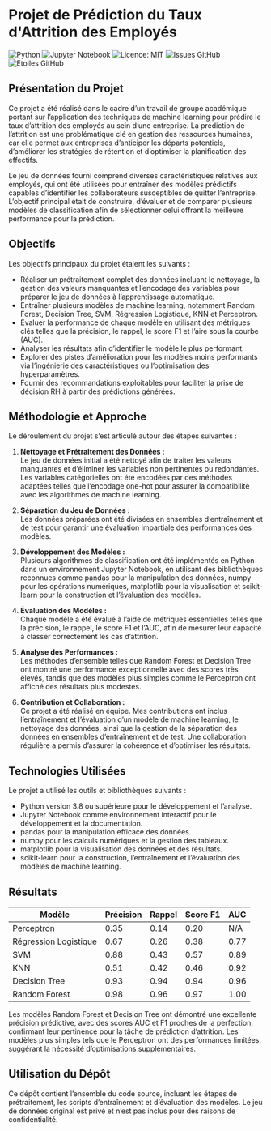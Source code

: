 # Projet de Prédiction du Taux d'Attrition des Employés

![Python](https://img.shields.io/badge/python-3.8%2B-blue) ![Jupyter Notebook](https://img.shields.io/badge/Jupyter-Notebook-orange) ![Licence: MIT](https://img.shields.io/badge/License-MIT-green.svg) ![Issues GitHub](https://img.shields.io/github/issues/VOTRE_NOM_UTILISATEUR/VOTRE_REPO) ![Étoiles GitHub](https://img.shields.io/github/stars/VOTRE_NOM_UTILISATEUR/VOTRE_REPO)

## Présentation du Projet

Ce projet a été réalisé dans le cadre d’un travail de groupe académique portant sur l’application des techniques de machine learning pour prédire le taux d’attrition des employés au sein d’une entreprise. La prédiction de l’attrition est une problématique clé en gestion des ressources humaines, car elle permet aux entreprises d’anticiper les départs potentiels, d’améliorer les stratégies de rétention et d’optimiser la planification des effectifs.

Le jeu de données fourni comprend diverses caractéristiques relatives aux employés, qui ont été utilisées pour entraîner des modèles prédictifs capables d’identifier les collaborateurs susceptibles de quitter l’entreprise. L’objectif principal était de construire, d’évaluer et de comparer plusieurs modèles de classification afin de sélectionner celui offrant la meilleure performance pour la prédiction.

## Objectifs

Les objectifs principaux du projet étaient les suivants :

- Réaliser un prétraitement complet des données incluant le nettoyage, la gestion des valeurs manquantes et l’encodage des variables pour préparer le jeu de données à l’apprentissage automatique.
- Entraîner plusieurs modèles de machine learning, notamment Random Forest, Decision Tree, SVM, Régression Logistique, KNN et Perceptron.
- Évaluer la performance de chaque modèle en utilisant des métriques clés telles que la précision, le rappel, le score F1 et l’aire sous la courbe (AUC).
- Analyser les résultats afin d’identifier le modèle le plus performant.
- Explorer des pistes d’amélioration pour les modèles moins performants via l’ingénierie des caractéristiques ou l’optimisation des hyperparamètres.
- Fournir des recommandations exploitables pour faciliter la prise de décision RH à partir des prédictions générées.

## Méthodologie et Approche

Le déroulement du projet s’est articulé autour des étapes suivantes :

1. **Nettoyage et Prétraitement des Données :**  
   Le jeu de données initial a été nettoyé afin de traiter les valeurs manquantes et d’éliminer les variables non pertinentes ou redondantes. Les variables catégorielles ont été encodées par des méthodes adaptées telles que l’encodage one-hot pour assurer la compatibilité avec les algorithmes de machine learning.

2. **Séparation du Jeu de Données :**  
   Les données préparées ont été divisées en ensembles d’entraînement et de test pour garantir une évaluation impartiale des performances des modèles.

3. **Développement des Modèles :**  
   Plusieurs algorithmes de classification ont été implémentés en Python dans un environnement Jupyter Notebook, en utilisant des bibliothèques reconnues comme pandas pour la manipulation des données, numpy pour les opérations numériques, matplotlib pour la visualisation et scikit-learn pour la construction et l’évaluation des modèles.

4. **Évaluation des Modèles :**  
   Chaque modèle a été évalué à l’aide de métriques essentielles telles que la précision, le rappel, le score F1 et l’AUC, afin de mesurer leur capacité à classer correctement les cas d’attrition.

5. **Analyse des Performances :**  
   Les méthodes d’ensemble telles que Random Forest et Decision Tree ont montré une performance exceptionnelle avec des scores très élevés, tandis que des modèles plus simples comme le Perceptron ont affiché des résultats plus modestes.

6. **Contribution et Collaboration :**  
   Ce projet a été réalisé en équipe. Mes contributions ont inclus l’entraînement et l’évaluation d’un modèle de machine learning, le nettoyage des données, ainsi que la gestion de la séparation des données en ensembles d’entraînement et de test. Une collaboration régulière a permis d’assurer la cohérence et d’optimiser les résultats.

## Technologies Utilisées

Le projet a utilisé les outils et bibliothèques suivants :

- Python version 3.8 ou supérieure pour le développement et l’analyse.
- Jupyter Notebook comme environnement interactif pour le développement et la documentation.
- pandas pour la manipulation efficace des données.
- numpy pour les calculs numériques et la gestion des tableaux.
- matplotlib pour la visualisation des données et des résultats.
- scikit-learn pour la construction, l’entraînement et l’évaluation des modèles de machine learning.

## Résultats

| Modèle             | Précision | Rappel | Score F1 | AUC    |
|--------------------|-----------|--------|----------|--------|
| Perceptron         | 0.35      | 0.14   | 0.20     | N/A    |
| Régression Logistique | 0.67    | 0.26   | 0.38     | 0.77   |
| SVM                | 0.88      | 0.43   | 0.57     | 0.89   |
| KNN                | 0.51      | 0.42   | 0.46     | 0.92   |
| Decision Tree      | 0.93      | 0.94   | 0.94     | 0.96   |
| Random Forest      | 0.98      | 0.96   | 0.97     | 1.00   |

Les modèles Random Forest et Decision Tree ont démontré une excellente précision prédictive, avec des scores AUC et F1 proches de la perfection, confirmant leur pertinence pour la tâche de prédiction d’attrition. Les modèles plus simples tels que le Perceptron ont des performances limitées, suggérant la nécessité d’optimisations supplémentaires.

## Utilisation du Dépôt

Ce dépôt contient l’ensemble du code source, incluant les étapes de prétraitement, les scripts d’entraînement et d’évaluation des modèles. Le jeu de données original est privé et n’est pas inclus pour des raisons de confidentialité.

